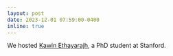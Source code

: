```yaml
---
layout: post
date: 2023-12-01 07:59:00-0400
inline: true
---
```


We hosted [Kawin Ethayarajh](https://kawine.github.io/), a PhD student at Stanford.




